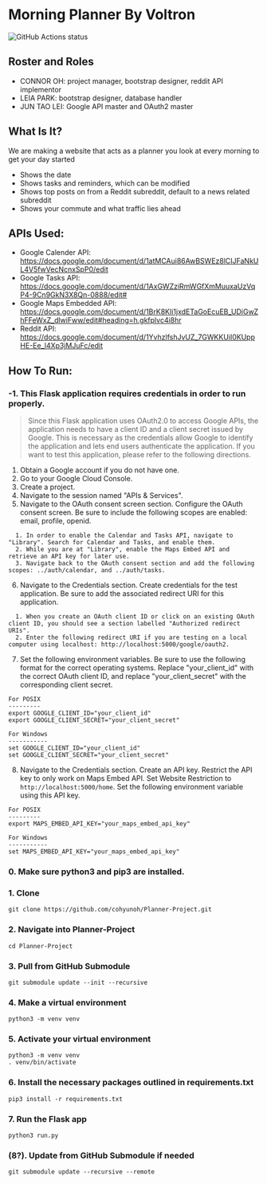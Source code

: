 # Morning Planner By Voltron
<img alt="GitHub Actions status" src="https://github.com/cohyunoh/Planner-Project/workflows/Python%20application/badge.svg">

## Roster and Roles
* CONNOR OH: project manager, bootstrap designer, reddit API implementor
* LEIA PARK: bootstrap designer, database handler
* JUN TAO LEI: Google API master and OAuth2 master

## What Is It?
We are making a website that acts as a planner you look at every morning to get your day started
* Shows the date
* Shows tasks and reminders, which can be modified
* Shows top posts on from a Reddit subreddit, default to a news related subreddit
* Shows your commute and what traffic lies ahead

## APIs Used:
* Google Calender API: https://docs.google.com/document/d/1atMCAui86AwBSWEz8lCIJFaNkUL4V5fwVecNcnxSpP0/edit
* Google Tasks API: https://docs.google.com/document/d/1AxGWZziRmWGfXmMuuxaUzVqP4-9Cn9GkN3X8Qn-0888/edit#
* Google Maps Embedded API: https://docs.google.com/document/d/1BrK8KIi1jxdETaGoEcuEB_UDiGwZhFFeWxZ_dlwiFww/edit#heading=h.gkfplvc4i8hr
* Reddit API: https://docs.google.com/document/d/1YvhzlfshJvUZ_7GWKKUiI0KUppHE-Ee_l4Xp3jMJuFc/edit

## How To Run:

### -1. This Flask application requires credentials in order to run properly.
> Since this Flask application uses OAuth2.0 to access Google APIs, the application needs to have a client ID and a client secret issued by Google. This is necessary as the credentials allow Google to identify the application and lets end users authenticate the application. If you want to test this application, please refer to the following directions.

1. Obtain a Google account if you do not have one.
2. Go to your Google Cloud Console.
3. Create a project.
4. Navigate to the session named "APIs & Services".
5. Navigate to the OAuth consent screen section. Configure the OAuth consent screen. Be sure to include the following scopes are enabled: email, profile, openid.
```
  1. In order to enable the Calendar and Tasks API, navigate to "Library". Search for Calendar and Tasks, and enable them.
  2. While you are at "Library", enable the Maps Embed API and retrieve an API key for later use.
  3. Navigate back to the OAuth consent section and add the following scopes: ../auth/calendar, and ../auth/tasks.
```
6. Navigate to the Credentials section. Create credentials for the test application. Be sure to add the associated redirect URI for this application.
```
  1. When you create an OAuth client ID or click on an existing OAuth client ID, you should see a section labelled "Authorized redirect URIs".
  2. Enter the following redirect URI if you are testing on a local computer using localhost: http://localhost:5000/google/oauth2.
```
7. Set the following environment variables. Be sure to use the following format for the correct operating systems. Replace "your_client_id" with the correct OAuth client ID, and replace "your_client_secret" with the corresponding client secret.
```
For POSIX
---------
export GOOGLE_CLIENT_ID="your_client_id"
export GOOGLE_CLIENT_SECRET="your_client_secret"

For Windows
-----------
set GOOGLE_CLIENT_ID="your_client_id"
set GOOGLE_CLIENT_SECRET="your_client_secret"
```
8. Navigate to the Credentials section. Create an API key. Restrict the API key to only work on Maps Embed API. Set Website Restriction to `http://localhost:5000/home`. Set the following environment variable using this API key.
```
For POSIX
---------
export MAPS_EMBED_API_KEY="your_maps_embed_api_key"

For Windows
-----------
set MAPS_EMBED_API_KEY="your_maps_embed_api_key"
```


### 0. Make sure python3 and pip3 are installed.

### 1. Clone
```
git clone https://github.com/cohyunoh/Planner-Project.git
```

### 2. Navigate into Planner-Project
```
cd Planner-Project
```

### 3. Pull from GitHub Submodule
```
git submodule update --init --recursive
```

### 4. Make a virtual environment
```
python3 -m venv venv
```

### 5. Activate your virtual environment
```
python3 -m venv venv
. venv/bin/activate
```

### 6. Install the necessary packages outlined in requirements.txt
```
pip3 install -r requirements.txt
```

### 7. Run the Flask app
```
python3 run.py
```

### (8?). Update from GitHub Submodule if needed
```
git submodule update --recursive --remote
```
